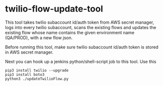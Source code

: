 # twilio-flow-update-tool

This tool takes twilio subaccount id/auth token from AWS secret manager, 
logs into every twilio subaccount, 
scans the existing flows and 
updates the existing flow whose name contains the given environment name (QA/PROD), with a new flow json.

Before running this tool, make sure twilio subaccount id/auth token is stored in AWS secret manager.

Next you can hook up a jenkins python/shell-script job to this tool. Use this 
```
pip3 install twilio --upgrade
pip3 install boto3
python3 ./updateTwilioFlow.py
```
